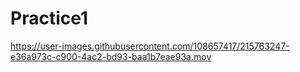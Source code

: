 # Practice1

https://user-images.githubusercontent.com/108657417/215763247-e36a973c-c900-4ac2-bd93-baa1b7eae93a.mov

